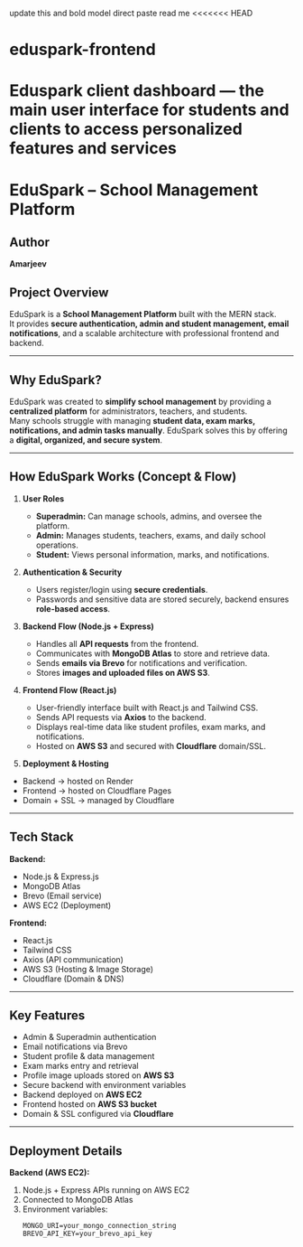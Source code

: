 update this and bold model direct paste read me <<<<<<< HEAD
# eduspark-frontend
Eduspark client dashboard — the main user interface for students and clients to access personalized features and services
=======
# EduSpark – School Management Platform

## Author  
**Amarjeev**  

## Project Overview  
EduSpark is a **School Management Platform** built with the MERN stack.  
It provides **secure authentication, admin and student management, email notifications**, and a scalable architecture with professional frontend and backend.  

---

## Why EduSpark?  
EduSpark was created to **simplify school management** by providing a **centralized platform** for administrators, teachers, and students.  
Many schools struggle with managing **student data, exam marks, notifications, and admin tasks manually**. EduSpark solves this by offering a **digital, organized, and secure system**.  

---

## How EduSpark Works (Concept & Flow)  

1. **User Roles**  
   - **Superadmin:** Can manage schools, admins, and oversee the platform.  
   - **Admin:** Manages students, teachers, exams, and daily school operations.  
   - **Student:** Views personal information, marks, and notifications.  

2. **Authentication & Security**  
   - Users register/login using **secure credentials**.  
   - Passwords and sensitive data are stored securely, backend ensures **role-based access**.  

3. **Backend Flow (Node.js + Express)**  
   - Handles all **API requests** from the frontend.  
   - Communicates with **MongoDB Atlas** to store and retrieve data.  
   - Sends **emails via Brevo** for notifications and verification.  
   - Stores **images and uploaded files on AWS S3**.  

4. **Frontend Flow (React.js)**  
   - User-friendly interface built with React.js and Tailwind CSS.  
   - Sends API requests via **Axios** to the backend.  
   - Displays real-time data like student profiles, exam marks, and notifications.  
   - Hosted on **AWS S3** and secured with **Cloudflare** domain/SSL.  

5. **Deployment & Hosting**  
 - Backend → hosted on Render
 - Frontend → hosted on Cloudflare Pages
 - Domain + SSL → managed by Cloudflare 
---

## Tech Stack  

**Backend:**  
- Node.js & Express.js  
- MongoDB Atlas  
- Brevo (Email service)  
- AWS EC2 (Deployment)  

**Frontend:**  
- React.js  
- Tailwind CSS  
- Axios (API communication)  
- AWS S3 (Hosting & Image Storage)  
- Cloudflare (Domain & DNS)  

---

## Key Features  
- Admin & Superadmin authentication  
- Email notifications via Brevo  
- Student profile & data management  
- Exam marks entry and retrieval  
- Profile image uploads stored on **AWS S3**  
- Secure backend with environment variables  
- Backend deployed on **AWS EC2**  
- Frontend hosted on **AWS S3 bucket**  
- Domain & SSL configured via **Cloudflare**  

---

## Deployment Details  

**Backend (AWS EC2):**  
1. Node.js + Express APIs running on AWS EC2  
2. Connected to MongoDB Atlas  
3. Environment variables:  
   ```env
   MONGO_URI=your_mongo_connection_string
   BREVO_API_KEY=your_brevo_api_key
